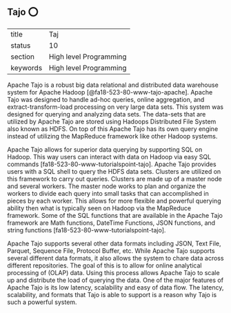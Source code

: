 ## Tajo :o:


|          |                        |
| -------- | ---------------------- |
| title    | Taj                    | 
| status   | 10                     |
| section  | High level Programming |
| keywords | High level Programming |



Apache Tajo is a robust big data relational and distributed data warehouse system for Apache Hadoop [@fa18-523-80-www-tajo-apache].  Apache Tajo was designed to handle ad-hoc queries, online aggregation, and extract-transform-load processing on very large data sets.  This system was designed for querying and analyzing data sets.  The data-sets that are utilized by Apache Tajo are stored using Hadoops Distributed File System also known as HDFS.  On top of this Apache Tajo has its own query engine instead of utilizing the MapReduce framework like other Hadoop systems.  

Apache Tajo allows for superior data querying by supporting SQL on Hadoop.  This way users can interact with data on Hadoop via easy SQL commands [fa18-523-80-www-tutorialspoint-tajo].  Apache Tajo provides users with a SQL shell to query the HDFS data sets.  Clusters are utilized on this framework to carry out queries.  Clusters are made up of a master node and several workers.  The master node works to plan and organize the workers to divide each query into small tasks that can accomplished in pieces by each worker.  This allows for more flexible and powerful querying ability then what is typically seen on Hadoop via the MapReduce framework.  Some of the SQL functions that are available in the Apache Tajo framework are Math functions, DateTime Functions, JSON functions, and string functions [fa18-523-80-www-tutorialspoint-tajo].

Apache Tajo supports several other data formats including JSON, Text File, Parquet, Sequence File, Protocol Buffer, etc.  While Apache Tajo supports several different data formats, it also allows the system to chare data across different repositories.  The goal of this is to allow for online analytical processing of (OLAP) data.  Using this process allows Apache Tajo to scale up and distribute the load of querying the data.  One of the major features of Apache Tajo is its low latency, scalability and easy of data flow.  The latency, scalability, and formats that Tajo is able to support is a reason why Tajo is such a powerful system. 

